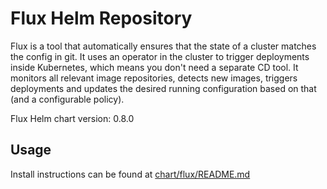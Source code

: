 # Flux Helm Repository

Flux is a tool that automatically ensures that the state of a cluster matches the config in git. 
It uses an operator in the cluster to trigger deployments inside Kubernetes, which means you don't need a separate CD tool. 
It monitors all relevant image repositories, detects new images, triggers deployments and updates the desired running
configuration based on that (and a configurable policy).

Flux Helm chart version: 0.8.0

## Usage

Install instructions can be found at [chart/flux/README.md](https://github.com/weaveworks/flux/blob/master/chart/flux/README.md)




